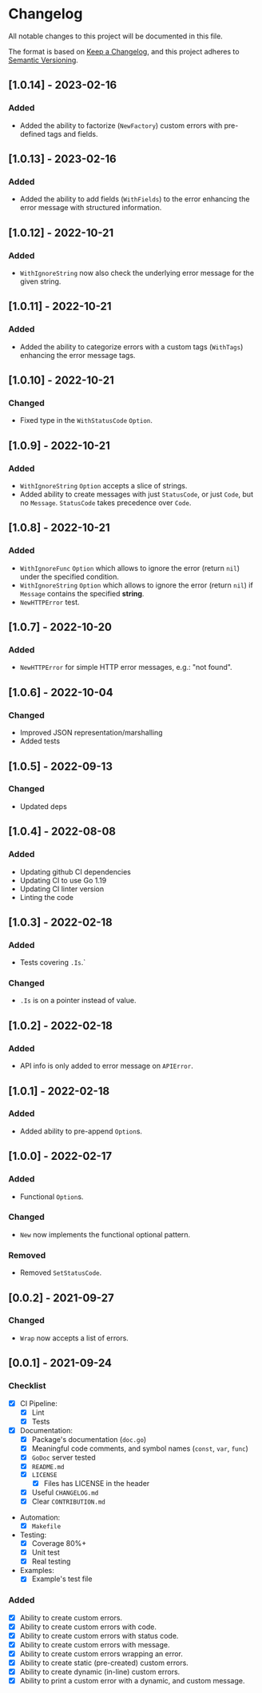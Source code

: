 # Changelog

All notable changes to this project will be documented in this file.

The format is based on [Keep a Changelog](https://keepachangelog.com/en/1.0.0/),
and this project adheres to [Semantic Versioning](https://semver.org/spec/v2.0.0.html).

## [1.0.14] - 2023-02-16
### Added
- Added the ability to factorize (`NewFactory`) custom errors with pre-defined tags and fields.

## [1.0.13] - 2023-02-16
### Added
- Added the ability to add fields (`WithFields`) to the error enhancing the error message with structured information.

## [1.0.12] - 2022-10-21
### Added
- `WithIgnoreString` now also check the underlying error message for the given string.

## [1.0.11] - 2022-10-21
### Added
- Added the ability to categorize errors with a custom tags (`WithTags`) enhancing the error message tags.

## [1.0.10] - 2022-10-21
### Changed
- Fixed type in the `WithStatusCode` `Option`.

## [1.0.9] - 2022-10-21
### Added
- `WithIgnoreString` `Option` accepts a slice of strings.
- Added ability to create messages with just `StatusCode`, or just `Code`, but no `Message`. `StatusCode` takes precedence over `Code`.

## [1.0.8] - 2022-10-21
### Added
- `WithIgnoreFunc` `Option` which allows to ignore the error (return `nil`) under the specified condition.
- `WithIgnoreString` `Option` which allows to ignore the error (return `nil`) if `Message` contains the specified **string**.
- `NewHTTPError` test.

## [1.0.7] - 2022-10-20
### Added
- `NewHTTPError` for simple HTTP error messages, e.g.: "not found".

## [1.0.6] - 2022-10-04
### Changed
- Improved JSON representation/marshalling
- Added tests

## [1.0.5] - 2022-09-13
### Changed
- Updated deps

## [1.0.4] - 2022-08-08
### Added
- Updating github CI dependencies
- Updating CI to use Go 1.19
- Updating CI linter version
- Linting the code

## [1.0.3] - 2022-02-18
### Added
- Tests covering `.Is`.`

### Changed
- `.Is` is on a pointer instead of value.

## [1.0.2] - 2022-02-18
### Added
- API info is only added to error message on `APIError`.

## [1.0.1] - 2022-02-18
### Added
- Added ability to pre-append `Option`s.

## [1.0.0] - 2022-02-17
### Added
- Functional `Option`s.

### Changed
- `New` now implements the functional optional pattern.

### Removed
- Removed `SetStatusCode`.

## [0.0.2] - 2021-09-27
### Changed
- `Wrap` now accepts a list of errors.

## [0.0.1] - 2021-09-24
### Checklist
- [x] CI Pipeline:
  - [x] Lint
  - [x] Tests
- [x] Documentation:
  - [x] Package's documentation (`doc.go`)
  - [x] Meaningful code comments, and symbol names (`const`, `var`, `func`)
  - [x] `GoDoc` server tested
  - [x] `README.md`
  - [x] `LICENSE`
    - [x] Files has LICENSE in the header
  - [x] Useful `CHANGELOG.md`
  - [x] Clear `CONTRIBUTION.md`
- Automation:
  - [x] `Makefile`
- Testing:
  - [x] Coverage 80%+
  - [x] Unit test
  - [x] Real testing
- Examples:
  - [x] Example's test file

### Added
- [x] Ability to create custom errors.
- [x] Ability to create custom errors with code.
- [x] Ability to create custom errors with status code.
- [x] Ability to create custom errors with message.
- [x] Ability to create custom errors wrapping an error.
- [x] Ability to create static (pre-created) custom errors.
- [x] Ability to create dynamic (in-line) custom errors.
- [x] Ability to print a custom error with a dynamic, and custom message.
